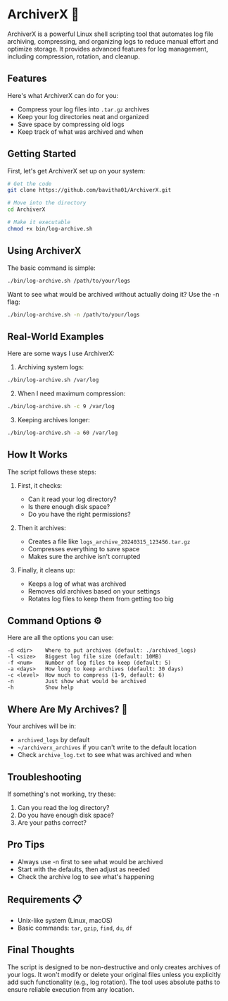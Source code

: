 # ArchiverX 📂

ArchiverX is a powerful Linux shell scripting tool that automates log file archiving, compressing, and organizing logs to reduce manual effort and optimize storage. It provides advanced features for log management, including compression, rotation, and cleanup.

## Features

Here's what ArchiverX can do for you:
- Compress your log files into `.tar.gz` archives
- Keep your log directories neat and organized
- Save space by compressing old logs
- Keep track of what was archived and when

## Getting Started

First, let's get ArchiverX set up on your system:

```bash
# Get the code
git clone https://github.com/bavitha01/ArchiverX.git

# Move into the directory
cd ArchiverX

# Make it executable
chmod +x bin/log-archive.sh
```

## Using ArchiverX

The basic command is simple:
```bash
./bin/log-archive.sh /path/to/your/logs
```

Want to see what would be archived without actually doing it? Use the -n flag:
```bash
./bin/log-archive.sh -n /path/to/your/logs
```

## Real-World Examples

Here are some ways I use ArchiverX:

1. Archiving system logs:
```bash
./bin/log-archive.sh /var/log
```

2. When I need maximum compression:
```bash
./bin/log-archive.sh -c 9 /var/log
```

3. Keeping archives longer:
```bash
./bin/log-archive.sh -a 60 /var/log
```

## How It Works

The script follows these steps:

1. First, it checks:
   - Can it read your log directory?
   - Is there enough disk space?
   - Do you have the right permissions?

2. Then it archives:
   - Creates a file like `logs_archive_20240315_123456.tar.gz`
   - Compresses everything to save space
   - Makes sure the archive isn't corrupted

3. Finally, it cleans up:
   - Keeps a log of what was archived
   - Removes old archives based on your settings
   - Rotates log files to keep them from getting too big

## Command Options ⚙️

Here are all the options you can use:
```
-d <dir>    Where to put archives (default: ./archived_logs)
-l <size>   Biggest log file size (default: 10MB)
-f <num>    Number of log files to keep (default: 5)
-a <days>   How long to keep archives (default: 30 days)
-c <level>  How much to compress (1-9, default: 6)
-n          Just show what would be archived
-h          Show help
```

## Where Are My Archives? 📁

Your archives will be in:
- `archived_logs` by default
- `~/archiverx_archives` if you can't write to the default location
- Check `archive_log.txt` to see what was archived and when

## Troubleshooting

If something's not working, try these:
1. Can you read the log directory?
2. Do you have enough disk space?
3. Are your paths correct?

## Pro Tips

- Always use -n first to see what would be archived
- Start with the defaults, then adjust as needed
- Check the archive log to see what's happening


## Requirements 📋

- Unix-like system (Linux, macOS)
- Basic commands: `tar`, `gzip`, `find`, `du`, `df`

## Final Thoughts

The script is designed to be non-destructive and only creates archives of your logs. It won't modify or delete your original files unless you explicitly add such functionality (e.g., log rotation). The tool uses absolute paths to ensure reliable execution from any location.

